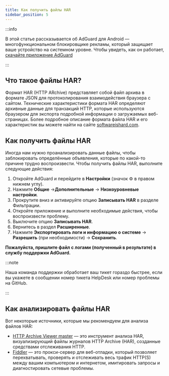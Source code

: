 ```yaml
---
title: Как получить файлы HAR
sidebar_position: 5
---
```


:::info

В этой статье рассказывается об AdGuard для Android — многофункциональном блокировщике рекламы, который защищает ваше устройство на системном уровне. Чтобы увидеть, как он работает, [скачайте приложение AdGuard](https://adguard.com/download.html?auto=true)

:::

## Что такое файлы HAR?

Формат HAR (HTTP ARchive) представляет собой файл архива в формате JSON для протоколирования взаимодействия браузера с сайтом. Технические характеристики формата HAR определяют архивные данные для транзакций HTTP, которые используются браузером для экспорта подробной информации о загружаемых веб-страницах. Более подробное описание формата файла HAR и его характеристик вы можете найти на сайте [softwareishard.com](http://www.softwareishard.com/blog/har-12-spec/).

## Как получить файлы HAR

Иногда нам нужно проанализировать данные файлы, чтобы заблокировать определённые объявления, которые по какой-то причине трудно воспроизвести. Чтобы получить файлы HAR, выполните следующие действия:

1. Откройте AdGuard и перейдите в **Настройки** (значок ⚙ в правом нижнем углу).
2. Нажмите **Общие** →**Дополнительные** → **Низкоуровневые настройки**.
3. Прокрутите вниз и активируйте опцию **Записывать HAR** в разделе Фильтрации.
4. Откройте приложение и выполните необходимые действия, чтобы воспроизвести проблему.
5. Выключите опцию **Записывать HAR**.
6. Вернитесь в раздел **Расширенные**.
7. Нажмите **Экспортировать логи и информацию о системе** → **Разрешить** (при необходимости) → **Сохранить**.

**Пожалуйста, пришлите файл с логами (полученный в результате) в службу поддержки AdGuard.**

:::note

Наша команда поддержки обработает ваш тикет гораздо быстрее, если вы укажете в сообщении номер тикета HelpDesk или номер проблемы на GitHub.

:::

## Как анализировать файлы HAR

Вот некоторые источники, которые мы рекомендуем для анализа файлов HAR:

- [HTTP Archive Viewer master](https://gitgrimbo.github.io/harviewer/master/) — это инструмент анализа HAR, визуализирующий файлы журналов HTTP Archive (HAR), созданные средствами отслеживания HTTP.
- [Fiddler](https://www.telerik.com/fiddler) — это прокси-сервер для веб-отладки, который позволяет перехватывать, проверять и отслеживать весь трафик HTTP(S) между вашим компьютером и интернетом, имитировать запросы и диагностировать сетевые проблемы.
